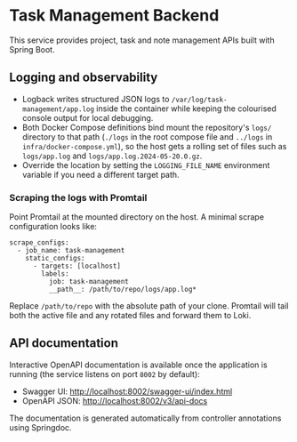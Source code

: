 # Task Management Backend

This service provides project, task and note management APIs built with Spring Boot.

## Logging and observability

- Logback writes structured JSON logs to `/var/log/task-management/app.log` inside the container while keeping the colourised console output for local debugging.
- Both Docker Compose definitions bind mount the repository's `logs/` directory to that path (`./logs` in the root compose file and `../logs` in `infra/docker-compose.yml`), so the host gets a rolling set of files such as `logs/app.log` and `logs/app.log.2024-05-20.0.gz`.
- Override the location by setting the `LOGGING_FILE_NAME` environment variable if you need a different target path.

### Scraping the logs with Promtail

Point Promtail at the mounted directory on the host. A minimal scrape configuration looks like:

```
scrape_configs:
  - job_name: task-management
    static_configs:
      - targets: [localhost]
        labels:
          job: task-management
          __path__: /path/to/repo/logs/app.log*
```

Replace `/path/to/repo` with the absolute path of your clone. Promtail will tail both the active file and any rotated files and forward them to Loki.

## API documentation

Interactive OpenAPI documentation is available once the application is running (the service listens on port `8002` by default):

- Swagger UI: [http://localhost:8002/swagger-ui/index.html](http://localhost:8002/swagger-ui/index.html)
- OpenAPI JSON: [http://localhost:8002/v3/api-docs](http://localhost:8002/v3/api-docs)

The documentation is generated automatically from controller annotations using Springdoc.


